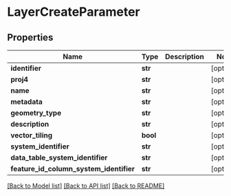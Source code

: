 # LayerCreateParameter

## Properties
Name | Type | Description | Notes
------------ | ------------- | ------------- | -------------
**identifier** | **str** |  | [optional] 
**proj4** | **str** |  | [optional] 
**name** | **str** |  | [optional] 
**metadata** | **str** |  | [optional] 
**geometry_type** | **str** |  | [optional] 
**description** | **str** |  | [optional] 
**vector_tiling** | **bool** |  | [optional] 
**system_identifier** | **str** |  | [optional] 
**data_table_system_identifier** | **str** |  | [optional] 
**feature_id_column_system_identifier** | **str** |  | [optional] 

[[Back to Model list]](../README.md#documentation-for-models) [[Back to API list]](../README.md#documentation-for-api-endpoints) [[Back to README]](../README.md)

